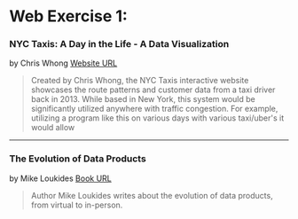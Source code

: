 
# **Web Exercise 1:**

### NYC Taxis: A Day in the Life - A Data Visualization 
by Chris Whong
[Website URL](https://chriswhong.github.io/nyctaxi/)

> Created by Chris Whong, the NYC Taxis interactive website showcases the route patterns and customer data from a taxi driver back in 2013. While based in New York, this system would be significantly utilized anywhere with traffic congestion. For example, utilizing a program like this on various days with various taxi/uber's it would allow 

---

      
### The Evolution of Data Products 
by Mike Loukides
[Book URL](https://www.oreilly.com/radar/evolution-of-data-products/)

> Author Mike Loukides writes about the evolution of data products, from virtual to in-person. 




